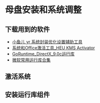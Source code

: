 # 母盘安装和系统调整

## 下载用到的软件

- [小鱼儿 yr 系统封装优化设置辅助工具](https://www.yrxitong.com/h-nd-100.html)
- [系统和Office激活工具_HEU KMS Activator](https://www.yrxitong.com/h-nd-759.html)
- [GoRuntime_DirectX_9.0c运行库](https://www.itsk.com/thread-396895-1-1.html)
- [微软常用运行库合集](https://www.ghxi.com/yxkhj.html)

## 激活系统

## 安装运行库组件
